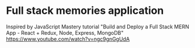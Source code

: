 # Full stack memories application

Inspired by JavaScript Mastery tutorial "Build and Deploy a Full Stack MERN App - React + Redux, Node, Express, MongoDB"  
https://www.youtube.com/watch?v=ngc9gnGgUdA
